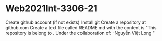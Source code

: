 # Web2021Int-3306-21
Create github account (if not exists) 
Install git 
Create a repository at github.com
Create a text file called README.md with the content is 
"This repository is belong to <Ho Duc Long>.
Under the collaboration of: 
-Nguyễn Việt Long "
